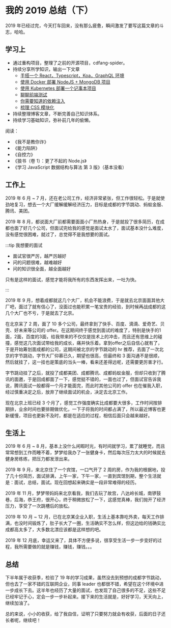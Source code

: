 # 我的 2019 总结（下）

2019 年已经过完，今天打车回来，没有那么疲惫，瞬间激发了要写这篇文章的斗志，哈哈。

## 学习上

- 通过重构项目，整理了之前的开源项目，cdfang-spider。
- 持续分享所学知识，输出一下文章
  - [手搭一个 React，Typescript，Koa，GraphQL 环境](https://juejin.im/post/5ceddb8c6fb9a07ef201029e)
  - [使用 Docker 部署 NodeJS + MongoDB 项目](https://juejin.im/post/5d0737a86fb9a07f087095f2)
  - [使用 Kubernetes 部署一个记事本项目](https://juejin.im/post/5d2276eef265da1b8333b060)
  - [聊聊前端测试](https://juejin.im/post/5d2b36f0e51d455ca04362f6)
  - [你需要知道的依赖注入](https://juejin.im/post/5d347c9f6fb9a07efe2dfa16)
  - [梳理 CSS 模块化](https://juejin.im/post/5e0955a85188254962077a8f)
- 持续整理博客文章，不断完善自己知识体系。
- 持续学习基础知识，弥补前几年的偷懒。

阅读：

- 《我不是教你诈》
- 《能力陷阱》
- 《自控力》
- 《狼书（卷 1）：更了不起的 Node.js》
- 《学习 JavaScript 数据结构与算法 第 3 版》（基本没看）

## 工作上

2019 年 6 月 ~ 7 月，还在老公司工作，经济非常紧张，但工作很轻松。于是就使劲地复习，想去一个大厂缓解缓解经济压力，目标是成都的字节跳动、蚂蚁金服、腾讯、美团。

2019 年 8 月，都说面大厂前都需要面面小厂热热身，于是就投了很多简历，在成都也面了好几个公司，但面试完给我的感觉是面试太水了，面试基本没什么难度，没有感觉很困难，就过了，总觉得不是我想要的面试。

:::tip 我想要的面试

- 面试官很严厉，越严厉越好
- 问的问题很难，越难越好
- 问的知识很全面，越全面越好

只有是这样的面试，感觉才能将我所有的东西发挥出来，一吐为快。

:::

2019 年 9 月，想着成都就这几个大厂，机会不能浪费，于是就去北京面面其他大厂吧，面过了就有信心了，没面过也能积累一笔宝贵的经验，到时候再战成都的这几个大厂也不亏，于是就去了北京。

在北京呆了 2 周，面了 10 多个公司，最终拿到了快手、百度、滴滴、爱奇艺、贝壳、好未来等公司的 offer。在这期间终于感觉到面试的难度了，特别是快手的1面，2面，百度的3面，给我带来的不仅仅是技术上的冲击，而且还有思维上的碰撞，感觉这几次面试带给我的成长，痛并快乐着。拿到offer之后自信心就有了，于是开始筹划面成都的公司，这期间被北京的字节跳动的 hr 推荐，去面了一次北京的字节跳动，字节大厂仰慕已久，期望也很高，但最终和 3 面沟通不是很顺，然后就挂了，这一挂也是策底的当头一棒，看来还差得远呢，还需要更厉害才行。

字节跳动挂了之后，就投了成都美团、成都腾讯、成都蚂蚁金服，但却只收到了腾讯的面邀，于是回成都面了一下，感觉挺不错的，一面也过了，但面试官告诉我说，腾讯面试一般都得一个月才能面完，而此时其他公司的 offer 也在催我入职，经过慎重决定之后，放弃了继续面试的机会，决定去北京工作。

现在北京上班已经 3 个月了，感觉工作强度确实比成都要大很多，工作时间按排期排，业余时间也要排期做优化，一下子将我的时间都占满了，所以最近博客也更新缓慢，项目也更新不及时，都是在适应的过程，相信后面只会越来越好。

## 生活上

2019 年 6 月 ~ 8 月，基本上没什么闲暇时光，有时间就学习，累了就睡觉，而且常常想到工作而睡不着，梦梦给我办了一张健身卡，然后每次压力太大的时候就去健身房练练，把压力都发泄出来。

2019 年 9 月，来北京住了一个宾馆，一口气开了 2 周的房，作为我的根据地，投了几十份简历，面试排满，上午一家，下午一家，一直到宾馆到期，整个生活就是：面试，总结，面试。现在回想起来确实是一段非常难得的经历。

2019 年 11 月，梦梦带妈妈来北京看我，我们去玩了故宫，八达岭长城，南锣鼓巷，后海，恭王府，很开心，终于稍微放松了一下，这感觉真棒，我们抛开了经济压力，享受了一次跳槽后的放松。

2019 年 10 月 ~ 12 月，已在北京某企业入职，生活上基本靠吃外卖，每天工作排满，也没时间锻炼了，肚子长大了一圈，生活确实不怎么样，但这边给的钱确实比成都高太多了，大多数北漂应该都是这样想的吧。

2019 年 12 月底，幸运又来了，具体不方便多说，很享受生活一步一步变好的过程，我所需要做的就是赚钱，赚钱，赚钱。。。

## 总结

下半年属于收获季，检验了 19 年的学习成果，虽然没去到预想的成都字节跳动，但也去了一家不错的互联网企业，同事 leader 也都很不错，希望在这个环境中进一步成长下去。这半年也经历了大量的面试，也发现了自己很多的不足，这些不足已经牢记于心，定会一步一步补起来。接下来的生活就是，好好学习，天天向上，继续加油了。

总的来说，小小的收获，给了我自信，证明了只要努力就会有收获，后面的日子还长者呢，继续吧！
